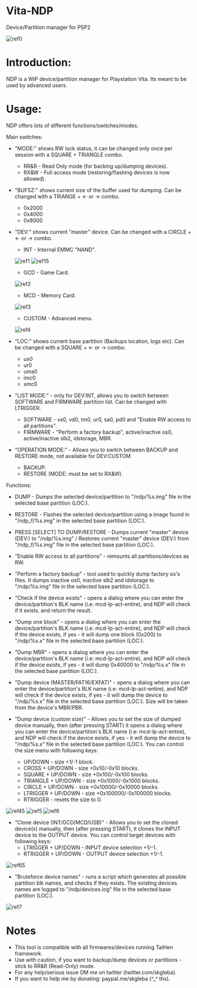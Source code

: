 # Vita-NDP
Device/Partition manager for PSP2

![ref0](https://github.com/SKGleba/Vita-NDP/raw/master/pics/2018-08-28-233737.jpg)

# Introduction:
NDP is a WIP device/partition manager for Playstation Vita.
Its meant to be used by advanced users.

# Usage:
NDP offers lots of different functions/switches/modes.

Main switches:

- "MODE:" shows RW lock status, it can be changed only once per session with a SQUARE + TRIANGLE combo.
  - RR&R - Read Only mode (for backing up/dumping devices).
  - RX&W - Full access mode (restoring/flashing devices is now allowed).
  
- "BUFSZ:" shows current size of the buffer used for dumping. Can be changed with a TRIANGE + <- or -> combo.
  - 0x2000
  - 0x4000
  - 0x8000
  
- "DEV:" shows current "master" device. Can be changed with a CIRCLE + <- or -> combo.
  - INT - Internal EMMC "NAND".
  
  ![ref1](https://github.com/SKGleba/Vita-NDP/raw/master/pics/2018-08-28-233759.jpg)
  ![ref15](https://github.com/SKGleba/Vita-NDP/raw/master/pics/2018-08-28-233822.jpg)

  
  - GCD - Game Card.
  
  ![ref2](https://github.com/SKGleba/Vita-NDP/raw/master/pics/2018-08-28-234154.jpg)
  
  - MCD - Memory Card.
  
  ![ref3](https://github.com/SKGleba/Vita-NDP/raw/master/pics/2018-08-28-233828.jpg)
  
  - CUSTOM - Advanced menu.
  
  ![ref4](https://github.com/SKGleba/Vita-NDP/raw/master/pics/2018-08-28-233835.jpg)
  
- "LOC:" shows current base partition (Backups location, logs etc). Can be changed with a SQUARE + <- or -> combo.
  - ux0
  - ur0
  - uma0
  - imc0
  - xmc0
  
- "LIST MODE:" - only for DEV:INT, allows you to switch between SOFTWARE and FIRMWARE partition list. Can be changed with LTRIGGER.
  - SOFTWARE - vs0, vd0, tm0, ur0, sa0, pd0 and "Enable RW access to all partitions".
  - FIRMWARE - "Perform a factory backup", active/inactive os0, active/inactive slb2, idstorage, MBR.
  
- "OPERATION MODE:" - Allows you to switch between BACKUP and RESTORE mode, not available for DEV:CUSTOM
  - BACKUP.
  - RESTORE (MODE: must be set to RX&W).
  
  
Functions:

- DUMP - Dumps the selected device/partition to "/ndp/%s.img" file in the selected base partition (LOC:).

- RESTORE - Flashes the selected device/partition using a image found in "/ndp_f/%s.img" in the selected base partition (LOC:).

- PRESS [SELECT] TO DUMP/RESTORE - Dumps current "master" device (DEV:) to "/ndp/%s.img" / Restores current "master" device (DEV:) from "/ndp_f/%s.img" file in the selected base partition (LOC:).

- "Enable RW access to all partitions" - remounts all partitions/devices as RW.

- "Perform a factory backup" - tool used to quickly dump factory os's files. It dumps inactive os0, inactive slb2 and idstorage to "/ndp/%s.img" file in the selected base partition (LOC:).

- "Check if the device exists" - opens a dialog where you can enter the device/partition's BLK name (i.e: mcd-lp-act-entire), and NDP will check if it exists, and return the result.

- "Dump one block" - opens a dialog where you can enter the device/partition's BLK name (i.e: mcd-lp-act-entire), and NDP will check if the device exists, if yes - it will dump one block (0x200) to "/ndp/%s.x" file in the selected base partition (LOC:).

- "Dump MBR" - opens a dialog where you can enter the device/partition's BLK name (i.e: mcd-lp-act-entire), and NDP will check if the device exists, if yes - it will dump 0x40000 to "/ndp/%s.x" file in the selected base partition (LOC:).

- "Dump device (MASTER/FAT16/EXFAT)" - opens a dialog where you can enter the device/partition's BLK name (i.e: mcd-lp-act-entire), and NDP will check if the device exists, if yes - it will dump the device to "/ndp/%s.x" file in the selected base partition (LOC:). Size will be taken from the device's MBR/PBR.

- "Dump device (custom size)" - Allows you to set the size of dumped device manually, then (after pressing START) it opens a dialog where you can enter the device/partition's BLK name (i.e: mcd-lp-act-entire), and NDP will check if the device exists, if yes - it will dump the device to "/ndp/%s.x" file in the selected base partition (LOC:). You can control the size menu with following keys:
  - UP/DOWN - size +1/-1 block.
  - CROSS + UP/DOWN - size +0x10/-0x10 blocks.
  - SQUARE + UP/DOWN - size +0x100/-0x100 blocks.
  - TRIANGLE + UP/DOWN - size +0x1000/-0x1000 blocks.
  - CIRCLE + UP/DOWN - size +0x10000/-0x10000 blocks.
  - LTRIGGER + UP/DOWN - size +0x100000/-0x100000 blocks.
  - RTRIGGER - resets the size to 0.
  
![ref45](https://github.com/SKGleba/Vita-NDP/raw/master/pics/2018-08-28-233931.jpg)
![ref5](https://github.com/SKGleba/Vita-NDP/raw/master/pics/2018-08-24-145526.jpg)
![ref6](https://github.com/SKGleba/Vita-NDP/raw/master/pics/2018-08-24-145546.jpg)

- "Clone device (INT/GCD/MCD/USB)" - Allows you to set the cloned device(s) manually, then (after pressing START), it clones the INPUT device to the OUTPUT device. You can control target devices with following keys:
  - LTRIGGER + UP/DOWN - INPUT device selection +1/-1.
  - RTRIGGER + UP/DOWN - OUTPUT device selection +1/-1.

![ref65](https://github.com/SKGleba/Vita-NDP/raw/master/pics/2018-08-28-233652.jpg)

- "Bruteforce device names" - runs a script which generates all possible partition blk names, and checks if they exists. The existing devices names are logged to "/ndp/devices.log" file in the selected base partition (LOC:).

![ref7](https://github.com/SKGleba/Vita-NDP/raw/master/pics/2018-08-28-233849.jpg)

# Notes
- This tool is compatible with all firmwares/devices running TaiHen framework.
- Use with caution, if you want to backup/dump devices or partitions - stick to RR&R (Read-Only) mode.
- For any help/serious issue DM me on twitter (twitter.com/skgleba).
- If you want to help me by donating: paypal.me/skgleba (^_^ thx).
